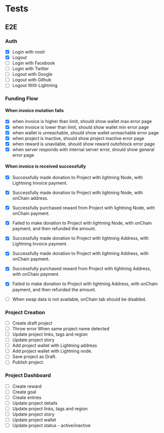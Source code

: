 # Tests


## E2E


### Auth

- [X] Login with nostr
- [X] Logout
- [ ] Login with Facebook
- [ ] Login with Twitter
- [ ] Logout with Google
- [ ] Logout with Github
- [ ] Logout With Lightning

### Funding Flow

#### When invoice mutation fails
- [X] when invoice is higher than limit, should show wallet max error page
- [X] when invoice is lower than limit, should show wallet min error page
- [X] when wallet is unreachable, should show wallet unreachable error page
- [X] when project is inactive, should show project inactive error page
- [X] when reward is unavilable, should show reward outofstock error page
- [X] when server responds with internal server error, should show general error page

#### When invoice is received successfully
- [X] Successfully made donation to Project with lightning Node, with Lightning Invoice payment.
- [X] Successfully made donation to Project with lightning Node, with onChain address.
- [X] Successfully purchased reward from Project with lightning Node, with onChain payment.
- [X] Failed to make donation to Project with lightning Node, with onChain payment, and then refunded the amount.

- [X] Successfully made donation to Project with lightning Address, with Lightning Invoice payment.
- [X] Successfully made donation to Project with lightning Address, with onChain payment.
- [X] Successfully purchased reward from Project with lightning Address, with onChain payment.
- [X] Failed to make donation to Project with lightning Address, with onChain payment, and then refunded the amount.

- [ ] When swap data is not available, onChain tab should be disabled.


### Project Creation

- [ ] Create draft project
- [ ] Throw error When same project name detected
- [ ] Update project links, tags and region
- [ ] Update project story
- [ ] Add project wallet with Lightning address
- [ ] Add project wallet with Lightning node.
- [ ] Save project as Draft.
- [ ] Publish project.

### Project Dashboard
- [ ] Create reward
- [ ] Create goal
- [ ] Create entries
- [ ] Update project details
- [ ] Update project links, tags and region
- [ ] Update project story
- [ ] Update project wallet
- [ ] Update project status - active/inactive